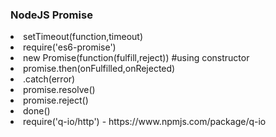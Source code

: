 <h3>NodeJS Promise</h3>
<li>setTimeout(function,timeout)
<li>require('es6-promise')
<li>new Promise(function(fulfill,reject)) #using constructor
<li>promise.then(onFulfilled,onRejected)
<li>.catch(error)
<li>promise.resolve()
<li>promise.reject()
<li>done()
<li>require('q-io/http') - https://www.npmjs.com/package/q-io
